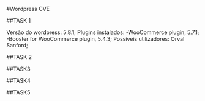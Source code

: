 #Wordpress CVE

##TASK 1

Versão do wordpress: 5.8.1;
Plugins instalados: 
    -WooCommerce plugin, 5.7.1;
    -Booster for WooCommerce plugin, 5.4.3;
Possíveis utilizadores: Orval Sanford;

##TASK 2


##TASK3


##TASK4


##TASK5

